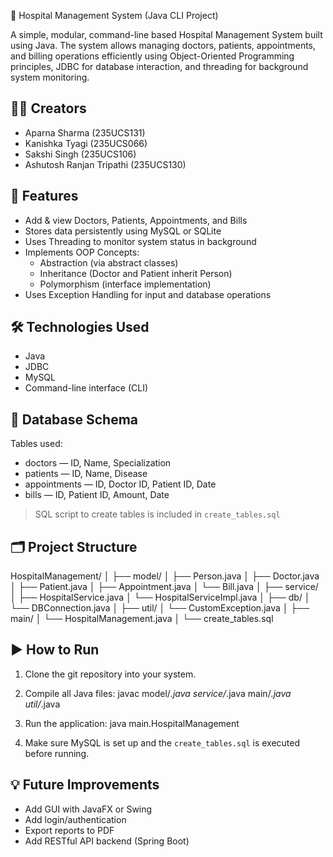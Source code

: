 
🏥 Hospital Management System (Java CLI Project)

A simple, modular, command-line based Hospital Management System built using Java. 
The system allows managing doctors, patients, appointments, and billing operations 
efficiently using Object-Oriented Programming principles, JDBC for database interaction, 
and threading for background system monitoring.

👨‍💻 Creators
-------------
- Aparna Sharma (235UCS131)
- Kanishka Tyagi (235UCS066)
- Sakshi Singh (235UCS106)
- Ashutosh Ranjan Tripathi (235UCS130)

📌 Features
-----------
- Add & view Doctors, Patients, Appointments, and Bills
- Stores data persistently using MySQL or SQLite
- Uses Threading to monitor system status in background
- Implements OOP Concepts:
  - Abstraction (via abstract classes)
  - Inheritance (Doctor and Patient inherit Person)
  - Polymorphism (interface implementation)
- Uses Exception Handling for input and database operations

🛠️ Technologies Used
---------------------
- Java
- JDBC
- MySQL
- Command-line interface (CLI)

🧾 Database Schema
------------------
Tables used:
- doctors — ID, Name, Specialization
- patients — ID, Name, Disease
- appointments — ID, Doctor ID, Patient ID, Date
- bills — ID, Patient ID, Amount, Date

> SQL script to create tables is included in `create_tables.sql`

🗂️ Project Structure
---------------------
HospitalManagement/
│
├── model/
│   ├── Person.java
│   ├── Doctor.java
│   ├── Patient.java
│   ├── Appointment.java
│   └── Bill.java
│
├── service/
│   ├── HospitalService.java
│   └── HospitalServiceImpl.java
│
├── db/
│   └── DBConnection.java
│
├── util/
│   └── CustomException.java
│
├── main/
│   └── HospitalManagement.java
│
└── create_tables.sql

▶️ How to Run
-------------
1. Clone the git repository into your system.

2. Compile all Java files:
   javac model/*.java service/*.java main/*.java util/*.java

3. Run the application:
   java main.HospitalManagement

4. Make sure MySQL is set up and the `create_tables.sql` is executed before running.

💡 Future Improvements
----------------------
- Add GUI with JavaFX or Swing
- Add login/authentication
- Export reports to PDF
- Add RESTful API backend (Spring Boot)
